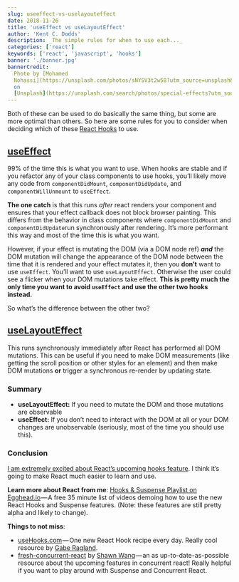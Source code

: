 ```yaml
---
slug: useeffect-vs-uselayouteffect
date: 2018-11-26
title: 'useEffect vs useLayoutEffect'
author: 'Kent C. Dodds'
description: _The simple rules for when to use each..._
categories: ['react']
keywords: ['react', 'javascript', 'hooks']
banner: './banner.jpg'
bannerCredit:
  Photo by [Mohamed
  Nohassi](https://unsplash.com/photos/sNYSV3t2w58?utm_source=unsplash&utm_medium=referral&utm_content=creditCopyText)
  on
  [Unsplash](https://unsplash.com/search/photos/special-effects?utm_source=unsplash&utm_medium=referral&utm_content=creditCopyText)
---
```


Both of these can be used to do basically the same thing, but some are more
optimal than others. So here are some rules for you to consider when deciding
which of these [React Hooks](https://reactjs.org/hooks) to use.

## [useEffect](https://reactjs.org/docs/hooks-reference.html#useeffect)

99% of the time this is what you want to use. When hooks are stable and if you
refactor any of your class components to use hooks, you’ll likely move any code
from `componentDidMount`, `componentDidUpdate`, and `componentWillUnmount` to
`useEffect`.

**The one catch** is that this runs _after_ react renders your component and
ensures that your effect callback does not block browser painting. This differs
from the behavior in class components where `componentDidMount` and
`componentDidUpdate`run synchronously after rendering. It’s more performant this
way and most of the time this is what you want.

However, if your effect is mutating the DOM (via a DOM node ref) **_and_** the
DOM mutation will change the appearance of the DOM node between the time that it
is rendered and your effect mutates it, then you **don’t** want to use
`useEffect`. You’ll want to use `useLayoutEffect`. Otherwise the user could see
a flicker when your DOM mutations take effect. **This is pretty much the only
time you want to avoid `useEffect` and use the other two hooks instead.**

So what’s the difference between the other two?

## [useLayoutEffect](https://reactjs.org/docs/hooks-reference.html#uselayouteffect)

This runs synchronously immediately after React has performed all DOM mutations.
This can be useful if you need to make DOM measurements (like getting the scroll
position or other styles for an element) and then make DOM mutations **or**
trigger a synchronous re-render by updating state.

### Summary

- **useLayoutEffect:** If you need to mutate the DOM and those mutations are
  observable
- **useEffect:** If you don’t need to interact with the DOM at all or your DOM
  changes are unobservable (seriously, most of the time you should use this).

### Conclusion

[I am extremely excited about React’s upcoming hooks feature](https://www.youtube.com/watch?v=0jlTw2XI7I8&t=39s&list=PLV5CVI1eNcJgCrPH_e6d57KRUTiDZgs0u).
I think it’s going to make React much easier to learn and use.

**Learn more about React from me**:
[Hooks & Suspense Playlist on Egghead.io](http://kcd.im/hooks-and-suspense) — A
free 35 minute list of videos demoing how to use the new React Hooks and
Suspense features. (Note: these features are still pretty alpha and likely to
change).

**Things to not miss**:

- [useHooks.com](https://usehooks.com/) — One new React Hook recipe every day.
  Really cool resource by [Gabe Ragland](https://twitter.com/gabe_ragland).
- [fresh-concurrent-react](https://github.com/sw-yx/fresh-concurrent-react) by
  [Shawn Wang](https://twitter.com/swyx) — an as up-to-date-as-possible resource
  about the upcoming features in concurrent react! Really helpful if you want to
  play around with Suspense and Concurrent React.
